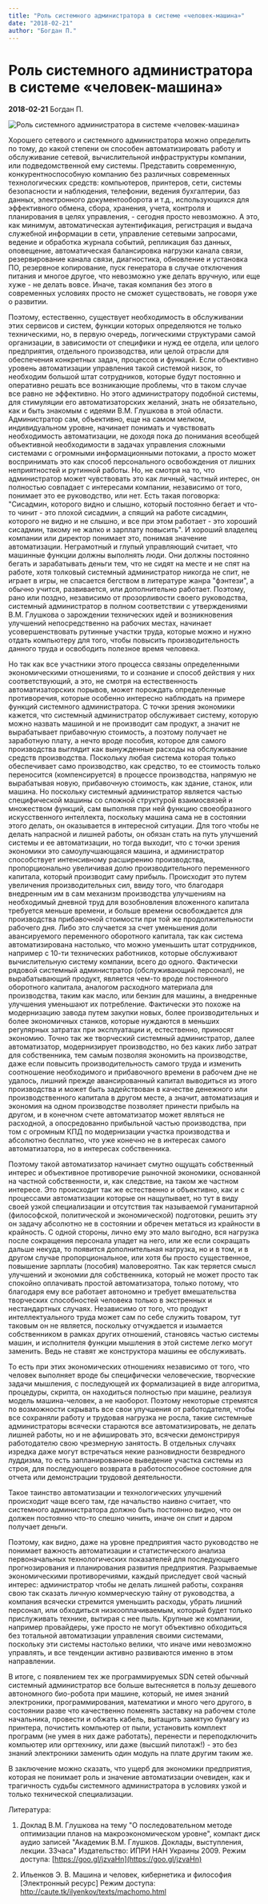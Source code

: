 ```yaml
---
title: "Роль системного администратора в системе «человек-машина»"
date: "2018-02-21"
author: "Богдан П."
---
```


# Роль системного администратора в системе «человек-машина»

**2018-02-21** Богдан П.

![Роль системного администратора в системе «человек-машина»](https://i0.wp.com/www.10-strike.ru/blog/wp-content/uploads/2016/07/1438309130_sys.jpg?w=700&ssl=1)

Хорошего сетевого и системного администратора можно определить по тому, до какой степени он способен автоматизировать работу и обслуживание сетевой, вычислительной инфраструктуры компании, или подведомственной ему системы. Представить современную, конкурентноспособную компанию без различных современных технологических средств: компьютеров, принтеров, сети, системы безопасности и наблюдения, телефонии, ведения бухгалтерии, баз данных, электронного документооборота и т.д., использующихся для эффективного обмена, сбора, хранения, учета, контроля и планирования в целях управления, - сегодня просто невозможно. А это, как минимум, автоматическая аутентификация, регистрация и выдача служебной информации в сети, управление сетевыми запросами, ведение и обработка журнала событий, репликация баз данных, оповещение, автоматическая балансировка нагрузки канала связи, резервирование канала связи, диагностика, обновление и установка ПО, резервное копирование, пуск генератора в случае отключения питания и многое другое, что невозможно уже делать вручную, или еще хуже - не делать вовсе. Иначе, такая компания без этого в современных условиях просто не сможет существовать, не говоря уже о развитии.

Поэтому, естественно, существует необходимость в обслуживании этих сервисов и систем, функции которых определяются не только техническими, но, в первую очередь, логическими структурами самой организации, в зависимости от специфики и нужд ее отдела, или целого предприятия, отдельного производства, или целой отрасли для обеспечения конкретных задач, процессов и функций. Если объективно уровень автоматизации управления такой системой низок, то необходим большой штат сотрудников, которые будут постоянно и оперативно решать все возникающие проблемы, что в таком случае все равно не эффективно. Но этого администратору подобной системы, для стимуляции его автоматизаторских желаний, знать не обязательно, как и быть знакомым с идеями В.М. Глушкова в этой области. Администратор сам, объективно, еще на самом мелком, индивидуальном уровне, начинает понимать и чувствовать необходимость автоматизации, не доходя пока до понимания всеобщей объективной необходимости в задачах управления сложными системами с огромными информационными потоками, а просто может воспринимать это как способ персонального освобождения от лишних неприятностей и рутинной работы. Но, не смотря на то, что администратор может чувствовать это как личный, частный интерес, он полностью совпадает с интересами компании, независимо от того, понимает это ее руководство, или нет. Есть такая поговорка: "Сисадмин, которого видно и слышно, который постоянно бегает и что-то чинит - это плохой сисадмин, а спящий на работе сисадмин, которого не видно и не слышно, и все при этом работает - это хороший сисадмин, такому не жалко и зарплату повысить". И хороший владелец компании или директор понимает это, понимая значение автоматизации. Неграмотный и глупый управляющий считает, что машинные функции должны выполнять люди. Они должны постоянно бегать и зарабатывать деньги тем, что не сидят на месте и не спят на работе, хотя толковый системный администратор никогда не спит, не играет в игры, не спасается бегством в литературе жанра "фэнтези", а обычно учится, развивается, или дополнительно работает. Поэтому, рано или поздно, независимо от прозорливости своего руководства, системный администратор в полном соответствии с утверждениями В.М. Глушкова о зарождении технических идей и возникновения улучшений непосредственно на рабочих местах, начинает усовершенствовать рутинные участки труда, которые можно и нужно отдать компьютеру для того, чтобы повысить производительность данного труда и освободить полезное время человека.

Но так как все участники этого процесса связаны определенными экономическими отношениями, то и сознание и способ действия у них соответствующий, а это, не смотря на естественность автоматизаторских порывов, может порождать определенные противоречия, которые особенно интересно наблюдать на примере функций системного администратора. С точки зрения экономики кажется, что системный администратор обслуживает систему, которую можно назвать машиной и не производит сам продукт, а значит не вырабатывает прибавочную стоимость, а поэтому получает не заработную плату, а нечто вроде пособия, которое для самого производства выглядит как вынужденные расходы на обслуживание средств производства. Поскольку любая система которая только обеспечивает само производство, как средство, то ее стоимость только переносится (компенсируется) в процессе производства, напрямую не вырабатывая новую, прибавочную стоимость, как здание, станок, или машина. Но поскольку системный администратор является частью специфической машины со сложной структурой взаимосвязей и множеством функций, сам выполняя при ней функцию своеобразного искусственного интеллекта, поскольку машина сама не в состоянии этого делать, он оказывается в интересной ситуации. Для того чтобы не делать напрасной и лишней работы, он обязан стать на путь улучшений системы и ее автоматизации, но тогда выходит, что с точки зрения экономики это самоулучшающаяся машина, и администратор способствует интенсивному расширению производства, пропорционально увеличивая долю производительного переменного капитала, который производит саму прибыль. Происходит это путем увеличения производительных сил, ввиду того, что благодаря внедренным им в сам механизм производства улучшениям на необходимый дневной труд для возобновления вложенного капитала требуется меньше времени, и больше времени освобождается для производства прибавочной стоимости при той же продолжительности рабочего дня. Либо это случается за счет уменьшения доли авансируемого переменного оборотного капитала, так как система автоматизирована настолько, что можно уменьшить штат сотрудников, например с 10-ти технических работников, которые обслуживают вычислительную систему компании, всего до одного. Фактически рядовой системный администратор (обслуживающий персонал), не вырабатывающий продукт, является чем-то вроде постоянного оборотного капитала, аналогом расходного материала для производства, таким как масло, или бензин для машины, а внедренные улучшения уменьшают их потребление. Фактически это похоже на модернизацию завода путем закупки новых, более производительных и более экономичных станков, которые нуждаются в меньших регулярных затратах при эксплуатации и, естественно, приносят экономию. Точно так же творческий системный администратор, далее автоматизатор, модернизирует производство, но без каких либо затрат для собственника, тем самым позволяя экономить на производстве, даже если повысить производительность самого труда и изменить соотношение необходимого и прибавочного времени в рабочем дне не удалось, лишний прежде авансированный капитал выводиться из этого производства и может быть задействован в качестве денежного или производственного капитала в другом месте, а значит, автоматизация и экономия на одном производстве позволяет принести прибыль на другом, и в конечном счете автоматизатор может являться не расходной, а опосредованно прибыльной частью производства, при том с огромным КПД по модернизации участка производства и абсолютно бесплатно, что уже конечно не в интересах самого автоматизатора, но в интересах собственника.

Поэтому такой автоматизатор начинает смутно ощущать собственный интерес и объективное противоречие рыночной экономики, основанной на частной собственности, и, как следствие, на таком же частном интересе. Это происходит так же естественно и объективно, как и с процессами автоматизации которые он нащупывает, но тут в виду своей узкой специализации и отсутствия так называемой гуманитарной (философской, политической и экономической) подготовки, решить эту он задачу абсолютно не в состоянии и обречен метаться из крайности в крайность. С одной стороны, лично ему это мало выгодно, вся нагрузка после сокращения персонала упадет на него, или же если сокращать дальше некуда, то появится дополнительная нагрузка, но и в том, и в другом случае пропорциональное, или хотя бы просто существенное, повышение зарплаты (пособия) маловероятно. Так как теряется смысл улучшений и экономии для собственника, который не может просто так спокойно оплачивать простой автоматизатора, только потому, что благодаря ему все работает автономно и требует вмешательства творческих способностей человека только в экстренных и нестандартных случаях. Независимо от того, что продукт интеллектуального труда может сам по себе служить товаром, тут таковым он не является, поскольку отчуждается и изымается собственником в рамках других отношений, становясь частью системы машин, и исполнителя функции мышления в этой системе легко могут заменить. Ведь не ставят же конструктора машины ее обслуживать.

То есть при этих экономических отношениях независимо от того, что человек выполняет вроде бы специфически человеческие, творческие задачи мышления, с последующей их формализацией в виде алгоритма, процедуры, скрипта, он находиться полностью при машине, реализуя модель машина-человек, а не наоборот. Поэтому некоторые стремятся по возможности скрывать все свои улучшения от работодателя, чтобы все сохраняли работу и трудовая нагрузка не росла, такие системные администраторы всячески стараются все автоматизировать, не делать лишней работы, но и не афишировать это, всячески демонстрируя работодателю свою чрезмерную занятость. В отдельных случаях изредка даже могут встречаться некие разновидности безвредного луддизма, то есть запланированное выведение участка системы из строя, для последующего возврата в работоспособное состояние для отчета или демонстрации трудовой деятельности.

Такое таинство автоматизации и технологических улучшений происходит чаще всего там, где начальство наивно считает, что системного администратора должно быть постоянно видно, что он должен постоянно что-то спешно чинить, иначе он спит и даром получает деньги.

Поэтому, как видно, даже на уровне предприятия часто руководство не понимает важность автоматизации и статистического анализа первоначальных технологических показателей для последующего прогнозирования и планирования развития предприятия. Разрываемые экономическими противоречиями, каждый приследует свой часный интерес: администратор чтобы не делать лишней работы, сохраняя свою так сказать личную коммерческую тайну от руководства, а компания всячески стремится уменьшить расходы, убрать лишний персонал, или обходиться низкооплачиваемым, который будет только прислуживать технике, вытирая с нее пыль. Крупные же компании, например провайдеры, уже просто не могут объективно обходиться без тотальной автоматизации управления своими системами, поскольку эти системы настолько велики, что иначе ими невозможно управлять, и все тенденции активно развиваются именно в этом направлении.

В итоге, с появлением тех же программируемых SDN сетей обычный системный администратор все больше вытесняется в пользу дешевого автономного био-робота при машине, который, не имея знаний электроники, программирования, математики и много чего другого, в состоянии разве что качественно поменять заставку на рабочем столе начальника, провести и обжать кабель, вытащить замятую бумагу из принтера, почистить компьютер от пыли, установить комплект программ (не умея в них даже работать), перенести и переподключить компьютер или оргтехнику, или даже (высший пилотаж!) - это без знаний электроники заменить один модуль на плате другим таким же.

В заключение можно сказать, что ущерб для экономики предприятия, которая не понимает роль и значение автоматизации очевиден, как и трагичность судьбы системного администратора в условиях узкой и только технической специализации.

Литература:

1. Доклад В.М. Глушкова на тему "О последовательном методе оптимизации планов на макроэкономическом уровне", компакт диск аудио записей "Академик В.М. Глушков. Доклады, выступления, лекции. 33часа" Издательство: ИПРИ НАН Украины 2009. Режим доступа: [https://goo.gl/jzvaHn](https://goo.gl/jzvaHn)

2. Ильенков Э. В. Машина и человек, кибернетика и философия [Электронный ресурс] Режим доступа: [http://caute.tk/ilyenkov/texts/machomo.html ](http://caute.tk/ilyenkov/texts/machomo.html)
